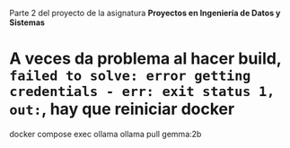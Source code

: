 Parte 2 del proyecto de la asignatura **Proyectos en Ingeniería de Datos y Sistemas**

# A veces da problema al hacer build, `failed to solve: error getting credentials - err: exit status 1, out:`, hay que reiniciar docker

docker compose exec ollama ollama pull gemma:2b

